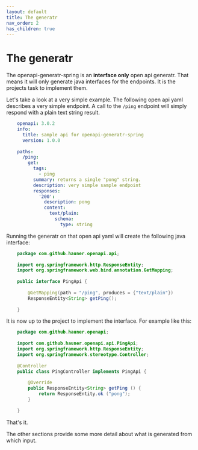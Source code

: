 ```yaml
---
layout: default
title: The generatr
nav_order: 2
has_children: true
---
```


# The generatr

The openapi-generatr-spring is an **interface only** open api generatr. That means it will only
generate java interfaces for the endpoints. It is the projects task to implement them.

Let's take a look at a very simple example. The following open api yaml describes a very simple
endpoint. A call to the `/ping` endpoint will simply respond with a plain text string result. 

```yaml
    openapi: 3.0.2
    info:
      title: sample api for openapi-generatr-spring
      version: 1.0.0
    
    paths:
      /ping:
        get:
          tags:
            - ping
          summary: returns a single "pong" string.
          description: very simple sample endpoint
          responses:
            '200':
              description: pong
              content:
                text/plain:
                  schema:
                    type: string
```

Running the generatr on that open api yaml will create the following java interface:

```java
    package com.github.hauner.openapi.api;
    
    import org.springframework.http.ResponseEntity;
    import org.springframework.web.bind.annotation.GetMapping;
    
    public interface PingApi {
    
        @GetMapping(path = "/ping", produces = {"text/plain"})
        ResponseEntity<String> getPing();
    
    }
```

It is now up to the project to implement the interface. For example like this:

```java
    package com.github.hauner.openapi;
    
    import com.github.hauner.openapi.api.PingApi;
    import org.springframework.http.ResponseEntity;
    import org.springframework.stereotype.Controller;
    
    @Controller
    public class PingController implements PingApi {
    
        @Override
        public ResponseEntity<String> getPing () {
            return ResponseEntity.ok ("pong");
        }
    
    }
```

That's it. 

The other sections provide some more detail about what is generated from which input.
